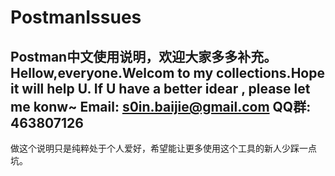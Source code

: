# PostmanIssues
Postman中文使用说明，欢迎大家多多补充。
Hellow,everyone.Welcom to my collections.Hope it will help U. If U have a better idear , please let me konw~
Email:  s0in.baijie@gmail.com
QQ群: 463807126
----------------------------------------------------------------------------------------------------------------------
做这个说明只是纯粹处于个人爱好，希望能让更多使用这个工具的新人少踩一点坑。